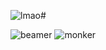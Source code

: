 ![lmao](https://mc.confusing.wtf/camol.png)#

![beamer](https://stats-murex-eight.vercel.app/api?username=resetd3v&show_icons=true&bg_color=00000000&exclude_repo=stats,zipline,sleekapi,MercuryAuthAPI,SuperMobsV3)
![monker](https://stats-murex-eight.vercel.app/api/top-langs/?username=resetd3v&show_icons=true&bg_color=00000000&exclude_repo=stats,zipline,sleekapi,MercuryAuthAPI,SuperMobsV3)
